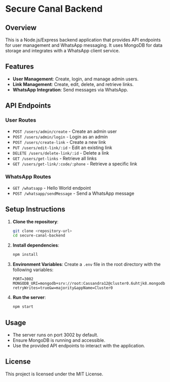 # Secure Canal Backend

## Overview
This is a Node.js/Express backend application that provides API endpoints for user management and WhatsApp messaging. It uses MongoDB for data storage and integrates with a WhatsApp client service.

## Features
- **User Management**: Create, login, and manage admin users.
- **Link Management**: Create, edit, delete, and retrieve links.
- **WhatsApp Integration**: Send messages via WhatsApp.

## API Endpoints
### User Routes
- `POST /users/admin/create` - Create an admin user
- `POST /users/admin/login` - Login as an admin
- `POST /users/create-link` - Create a new link
- `PUT /users/edit-link/:id` - Edit an existing link
- `DELETE /users/delete-link/:id` - Delete a link
- `GET /users/get-links` - Retrieve all links
- `GET /users/get-link/:code/:phone` - Retrieve a specific link

### WhatsApp Routes
- `GET /whatsapp` - Hello World endpoint
- `POST /whatsapp/sendMessage` - Send a WhatsApp message

## Setup Instructions
1. **Clone the repository**:
   ```bash
   git clone <repository-url>
   cd secure-canal-backend
   ```

2. **Install dependencies**:
   ```bash
   npm install
   ```

3. **Environment Variables**:
   Create a `.env` file in the root directory with the following variables:
   ```
   PORT=3002
   MONGODB_URI=mongodb+srv://root:Cassandra12@cluster0.6uhtjk8.mongodb.net/SBC?retryWrites=true&w=majority&appName=Cluster0
   ```

4. **Run the server**:
   ```bash
   npm start
   ```

## Usage
- The server runs on port 3002 by default.
- Ensure MongoDB is running and accessible.
- Use the provided API endpoints to interact with the application.

## License
This project is licensed under the MIT License. 